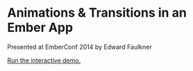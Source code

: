 Animations & Transitions in an Ember App
========================================

Presented at EmberConf 2014 by Edward Faulkner

[Run the interactive demo.](http://ef4.github.io/ember-animation-demo)
